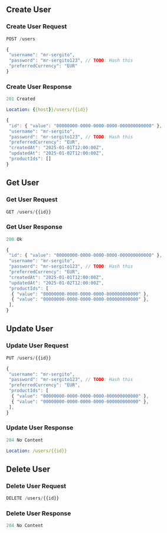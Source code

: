 ## Create User

### Create User Request

```js
POST /users
```

```js
{
 "username": "mr-sergito",
 "password": "mr-sergito123", // TODO: Hash this
 "preferredCurrency": "EUR"
}
```

### Create User Response

```js
201 Created
```

```yml
Location: {{host}}/users/{{id}}
```

```js
{
 "id": { "value": "00000000-0000-0000-0000-000000000000" },
 "username": "mr-sergito",
 "password": "mr-sergito123", // TODO: Hash this
 "preferredCurrency": "EUR",
 "createdAt": "2025-01-01T12:00:00Z",
 "updatedAt": "2025-01-02T12:00:00Z",
 "productIds": []
}
```

## Get User

### Get User Request

```js
GET /users/{{id}}
```

### Get User Response

```js
200 Ok
```

```js
{
 "id": { "value": "00000000-0000-0000-0000-000000000000" },
 "username": "mr-sergito",
 "password": "mr-sergito123", // TODO: Hash this
 "preferredCurrency": "EUR",
 "createdAt": "2025-01-01T12:00:00Z",
 "updatedAt": "2025-01-02T12:00:00Z",
 "productIds": [
  { "value": "00000000-0000-0000-0000-000000000000" },
  { "value": "00000000-0000-0000-0000-000000000000" },
 ],
}
```

## Update User

### Update User Request

```js
PUT /users/{{id}}
```

```js
{
 "username": "mr-sergito",
 "password": "mr-sergito123", // TODO: Hash this
 "preferredCurrency": "EUR",
 "productIds": [
  { "value": "00000000-0000-0000-0000-000000000000" },
  { "value": "00000000-0000-0000-0000-000000000000" },
 ],
}
```

### Update User Response

```js
204 No Content
```

```yml
Location: /users/{{id}}
```

## Delete User

### Delete User Request

```js
DELETE /users/{{id}}
```

### Delete User Response

```js
204 No Content
```
